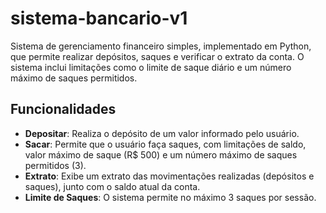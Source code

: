 # sistema-bancario-v1
Sistema de gerenciamento financeiro simples, implementado em Python, que permite realizar depósitos, saques e verificar o extrato da conta. O sistema inclui limitações como o limite de saque diário e um número máximo de saques permitidos.

## Funcionalidades

- **Depositar**: Realiza o depósito de um valor informado pelo usuário.
- **Sacar**: Permite que o usuário faça saques, com limitações de saldo, valor máximo de saque (R$ 500) e um número máximo de saques permitidos (3).
- **Extrato**: Exibe um extrato das movimentações realizadas (depósitos e saques), junto com o saldo atual da conta.
- **Limite de Saques**: O sistema permite no máximo 3 saques por sessão.
